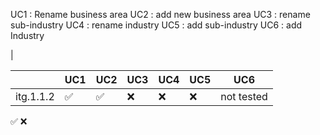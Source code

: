 UC1 : Rename business area
UC2 : add new business area
UC3 : rename sub-industry
UC4 : rename industry
UC5 : add sub-industry
UC6 : add Industry


| 

| | UC1|UC2|UC3|UC4|UC5|UC6
|---|---|---|---|---|---|---|
|itg.1.1.2|:white_check_mark:|:white_check_mark:|:x:|:x:|:x:|not tested



:white_check_mark:
:x: